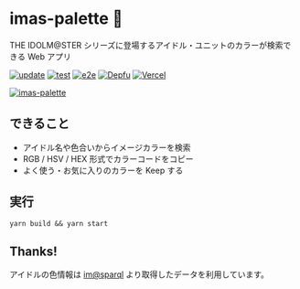 # imas-palette 🎨

THE IDOLM@STER シリーズに登場するアイドル・ユニットのカラーが検索できる Web アプリ

[![update](https://github.com/arrow2nd/imas-palette/actions/workflows/update.yaml/badge.svg)](https://github.com/arrow2nd/imas-palette/actions/workflows/update.yaml)
[![test](https://github.com/arrow2nd/imas-palette/actions/workflows/test.yaml/badge.svg)](https://github.com/arrow2nd/imas-palette/actions/workflows/test.yaml)
[![e2e](https://github.com/arrow2nd/imas-palette/actions/workflows/e2e.yaml/badge.svg)](https://github.com/arrow2nd/imas-palette/actions/workflows/e2e.yaml)
[![Depfu](https://badges.depfu.com/badges/da0f441a6bc66ea1257f998872751436/overview.svg)](https://depfu.com/github/arrow2nd/imas-palette?project_id=34197)
[![Vercel](https://therealsujitk-vercel-badge.vercel.app/?app=imas-palette)](https://imas-palette.vercel.app)

[![imas-palette](https://user-images.githubusercontent.com/44780846/133921477-54eb4e39-f04f-484a-b96b-d215624fd52e.gif)](https://imas-palette.vercel.app/)

## できること

- アイドル名や色合いからイメージカラーを検索
- RGB / HSV / HEX 形式でカラーコードをコピー
- よく使う・お気に入りのカラーを Keep する

## 実行

```
yarn build && yarn start
```

## Thanks!

アイドルの色情報は [im@sparql](https://sparql.crssnky.xyz/imas/) より取得したデータを利用しています。
